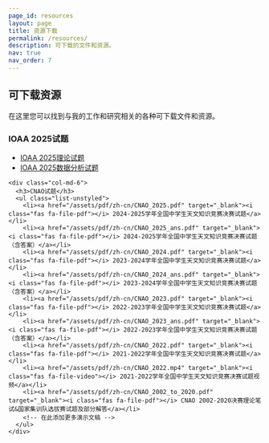 ```yaml
---
page_id: resources
layout: page
title: 资源下载
permalink: /resources/
description: 可下载的文件和资源。
nav: true
nav_order: 7
---
```


<!-- pages/resources.md -->
<div class="resources">
  <h2>可下载资源</h2>
  
  <div class="row">
    <div class="col-md-12">
      <p>在这里您可以找到与我的工作和研究相关的各种可下载文件和资源。</p>
    </div>
  </div>

  <div class="row mt-4">
    <div class="col-md-6">
      <h3>IOAA 2025试题</h3>
      <ul class="list-unstyled">
        <li><a href="/assets/pdf/zh-cn/IOAA_2025_Theory_zh.pdf" target="_blank"><i class="fas fa-file-pdf"></i> IOAA 2025理论试题</a></li>
        <li><a href="/assets/pdf/zh-cn/IOAA_2025_Data_zh.pdf" target="_blank"><i class="fas fa-file-pdf"></i> IOAA 2025数据分析试题</a></li>
        <!-- 在此添加更多学术论文 -->
      </ul>
    </div>
    
    <div class="col-md-6">
      <h3>CNAO试题</h3>
      <ul class="list-unstyled">
        <li><a href="/assets/pdf/zh-cn/CNAO_2025.pdf" target="_blank"><i class="fas fa-file-pdf"></i> 2024-2025学年全国中学生天文知识竞赛决赛试题</a></li>
        <li><a href="/assets/pdf/zh-cn/CNAO_2025_ans.pdf" target="_blank"><i class="fas fa-file-pdf"></i> 2024-2025学年全国中学生天文知识竞赛决赛试题（含答案）</a></li>
        <li><a href="/assets/pdf/zh-cn/CNAO_2024.pdf" target="_blank"><i class="fas fa-file-pdf"></i> 2023-2024学年全国中学生天文知识竞赛决赛试题</a></li>
        <li><a href="/assets/pdf/zh-cn/CNAO_2024_ans.pdf" target="_blank"><i class="fas fa-file-pdf"></i> 2023-2024学年全国中学生天文知识竞赛决赛试题（含答案）</a></li>
        <li><a href="/assets/pdf/zh-cn/CNAO_2023.pdf" target="_blank"><i class="fas fa-file-pdf"></i> 2022-2023学年全国中学生天文知识竞赛决赛试题</a></li>
        <li><a href="/assets/pdf/zh-cn/CNAO_2023_ans.pdf" target="_blank"><i class="fas fa-file-pdf"></i> 2022-2023学年全国中学生天文知识竞赛决赛试题（含答案）</a></li>
        <li><a href="/assets/pdf/zh-cn/CNAO_2022.pdf" target="_blank"><i class="fas fa-file-pdf"></i> 2021-2022学年全国中学生天文知识竞赛决赛试题</a></li>
        <li><a href="/assets/pdf/zh-cn/CNAO_2022.mp4" target="_blank"><i class="fas fa-file-video"></i> 2021-2022学年全国中学生天文知识竞赛决赛试题视频</a></li>
        <li><a href="/assets/pdf/zh-cn/CNAO_2002_to_2020.pdf" target="_blank"><i class="fas fa-file-pdf"></i> CNAO 2002-2020决赛理论笔试&国家集训队选拔赛试题及部分解答</a></li>
        <!-- 在此添加更多演示文稿 -->
      </ul>
    </div>
  </div>

  